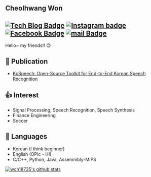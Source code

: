 ## Cheolhwang Won

[![Tech Blog Badge](http://img.shields.io/badge/-Tech%20blog-black?style=flat-square&logo=github&link=https://blog.naver.com/wch18735)](https://blog.naver.com/wch18735)
[![Instagram badge](https://img.shields.io/badge/Instagram-fa58d0?style=flat-square&logo=instagram&logoColor=white)](https://www.instagram.com/?hl=ko)
[![Facebook Badge](https://img.shields.io/badge/Facebook-1877f2?style=flat-square&logo=Facebook&logoColor=white&link=https://www.facebook.com/cheolhwang.won.9)](https://www.facebook.com/cheolhwang.won.9)
[![mail Badge](https://img.shields.io/badge/Mail-d14836?style=flat-square&logo=Gmail&logoColor=white&link=mailto:wch18735@nate.com)](mailto:wch18735@nate.com)  
----
Hello~ my friends!! :blush:

## :book: Publication
- [KoSpeech: Open-Source Toolkit for End-to-End Korean Speech Recognition](https://arxiv.org/abs/2009.03092)

## :thumbsup: Interest
- Signal Processing, Speech Recognition, Speech Synthesis
- Finance Engineering
- Soccer

## :lips: Languages
- Korean (I think beginner)
- English (OPIc - IH)
- C/C++, Python, Java, Assemmbly-MIPS

 [![wch18735's github stats](https://github-readme-stats.vercel.app/api?username=wch18735)](https://github.com/anuraghazra/github-readme-stats)

